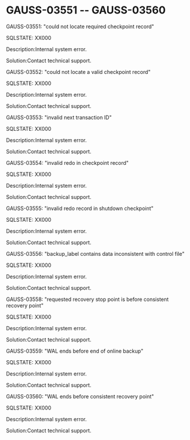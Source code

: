 # GAUSS-03551 -- GAUSS-03560<a name="EN-US_TOPIC_0302073166"></a>

GAUSS-03551: "could not locate required checkpoint record"

SQLSTATE: XX000

Description:Internal system error.

Solution:Contact technical support.

GAUSS-03552: "could not locate a valid checkpoint record"

SQLSTATE: XX000

Description:Internal system error.

Solution:Contact technical support.

GAUSS-03553: "invalid next transaction ID"

SQLSTATE: XX000

Description:Internal system error.

Solution:Contact technical support.

GAUSS-03554: "invalid redo in checkpoint record"

SQLSTATE: XX000

Description:Internal system error.

Solution:Contact technical support.

GAUSS-03555: "invalid redo record in shutdown checkpoint"

SQLSTATE: XX000

Description:Internal system error.

Solution:Contact technical support.

GAUSS-03556: "backup\_label contains data inconsistent with control file"

SQLSTATE: XX000

Description:Internal system error.

Solution:Contact technical support.

GAUSS-03558: "requested recovery stop point is before consistent recovery point"

SQLSTATE: XX000

Description:Internal system error.

Solution:Contact technical support.

GAUSS-03559: "WAL ends before end of online backup"

SQLSTATE: XX000

Description:Internal system error.

Solution:Contact technical support.

GAUSS-03560: "WAL ends before consistent recovery point"

SQLSTATE: XX000

Description:Internal system error.

Solution:Contact technical support.

